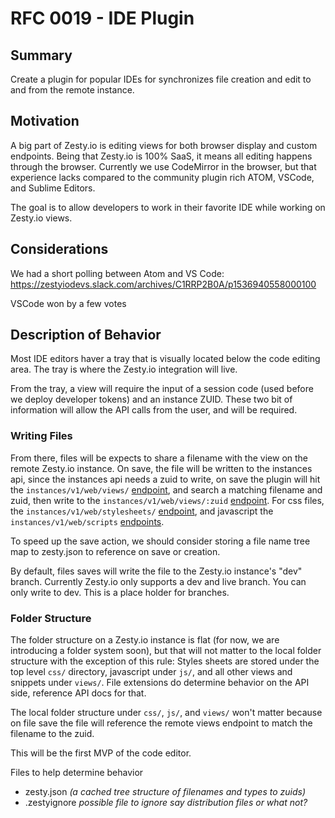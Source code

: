# RFC 0019 - IDE Plugin

## Summary

Create a plugin for popular IDEs for synchronizes file creation and edit to and from the remote instance.

## Motivation

A big part of Zesty.io is editing views for both browser display and custom endpoints. Being that Zesty.io is 100% SaaS, it means all editing happens through the browser. Currently we use CodeMirror in the browser, but that experience lacks compared to the community plugin rich ATOM, VSCode, and Sublime Editors.

The goal is to allow developers to work in their favorite IDE while working on Zesty.io views.

## Considerations

We had a short polling between Atom and VS Code: https://zestyiodevs.slack.com/archives/C1RRP2B0A/p1536940558000100

VSCode won by a few votes


## Description of Behavior

Most IDE editors haver a tray that is visually located below the code editing area. The tray is where the Zesty.io integration will live.

From the tray, a view will require the input of a session code (used before we deploy developer tokens) and an instance ZUID. These two bit of information will allow the API calls from the user, and will be required.

### Writing Files

From there, files will be expects to share a filename with the view on the remote Zesty.io instance. On save, the file will be written to the instances api, since the instances api needs a zuid to write, on save the plugin will hit the `instances/v1/web/views/` [endpoint](https://instances-api.zesty.org/#06c4fd96-346a-421c-8d37-3772c4bf226b), and search a matching filename and zuid, then write to the `instances/v1/web/views/:zuid` [endpoint](https://instances-api.zesty.org/#06c4fd96-346a-421c-8d37-3772c4bf226b). For css files, the `instances/v1/web/stylesheets/` [endpoint](https://instances-api.zesty.org/#f72b36b1-43cd-46cd-aae0-2e98cd9bbdda), and javascript the `instances/v1/web/scripts` [endpoints](https://instances-api.zesty.org/#83f109ba-94a8-4647-8cb7-06f2bfe291a0).

To speed up the save action, we should consider storing a file name tree map to zesty.json to reference on save or creation.

By default, files saves will write the file to the Zesty.io instance's "dev" branch. Currently Zesty.io only supports a dev and live branch. You can only write to dev. This is a place holder for branches.

### Folder Structure

The folder structure on a Zesty.io instance is flat (for now, we are introducing a folder system soon), but that will not matter to the local folder structure with the exception of this rule: Styles sheets are stored under the top level `css/` directory, javascript under `js/`, and all other views and snippets under `views/`. File extensions do determine behavior on the API side, reference API docs for that.

The local folder structure under `css/`, `js/`, and `views/` won't matter because on file save the file will reference the remote views endpoint to match the filename to the zuid.

This will be the first MVP of the code editor.

Files to help determine behavior

* zesty.json *(a cached tree structure of filenames and types to zuids)*
* .zestyignore *possible file to ignore say distribution files or what not?*
